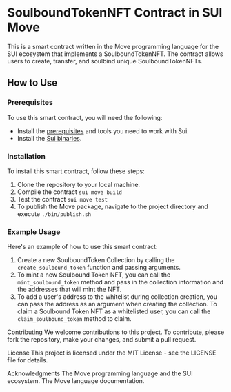 # SoulboundTokenNFT Contract in SUI Move

This is a smart contract written in the Move programming language for the SUI ecosystem that implements a SoulboundTokenNFT. The contract allows users to create, transfer, and soulbind unique SoulboundTokenNFTs.

## How to Use

### Prerequisites

To use this smart contract, you will need the following:
- Install the [prerequisites](https://docs.sui.io/build/install#prerequisites) and tools you need to work with Sui.
- Install the [Sui binaries](https://docs.sui.io/build/install#install-or-update-sui-binarie).

### Installation

To install this smart contract, follow these steps:

1. Clone the repository to your local machine.
2. Compile the contract `sui move build`
3. Test the contract `sui move test`
4. To publish the Move package, navigate to the project directory and execute `./bin/publish.sh`


### Example Usage

Here's an example of how to use this smart contract:

1. Create a new SoulboundToken Collection by calling the `create_soulbound_token` function and passing arguments.
2. To mint a new Soulbound Token NFT, you can call the `mint_soulbound_token` method and pass in the collection information and the addresses that will mint the NFT.
3. To add a user's address to the whitelist during collection creation, you can pass the address as an argument when creating the collection. To claim a Soulbound Token NFT as a whitelisted user, you can call the `claim_soulbound_token` method to claim.


Contributing
We welcome contributions to this project. To contribute, please fork the repository, make your changes, and submit a pull request.

License
This project is licensed under the MIT License - see the LICENSE file for details.

Acknowledgments
The Move programming language and the SUI ecosystem.
The Move language documentation.
